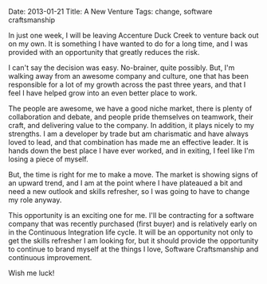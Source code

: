 Date: 2013-01-21
Title: A New Venture
Tags: change, software craftsmanship

<!-- Published: false   for a preview / draft -->
<!-- uncomment this for pages (more of groups) -->
<!-- Type: page -->
<!-- Slug: permalink -->

In just one week, I will be leaving Accenture Duck Creek to venture back out on my own. It is something I have wanted to do for a long time, and I was provided with an opportunity that greatly reduces the risk.

I can't say the decision was easy. No-brainer, quite possibly. But, I'm walking away from an awesome company and culture, one that has been responsible for a lot of my growth across the past three years, and that I feel I have helped grow into an even better place to work.

The people are awesome, we have a good niche market, there is plenty of collaboration and debate, and people pride themselves on teamwork, their craft, and delivering value to the company. In addition, it plays nicely to my strengths. I am a developer by trade but am charismatic and have always loved to lead, and that combination has made me an effective leader. It is hands down the best place I have ever worked, and in exiting, I feel like I'm losing a piece of myself. 

But, the time is right for me to make a move. The market is showing signs of an upward trend, and I am at the point where I have plateaued a bit and need a new outlook and skills refresher, so I was going to have to change my role anyway. 

This opportunity is an exciting one for me. I'll be contracting for a software company that was recently purchased (first buyer) and is relatively early on in the Continuous Integration life cycle. It will be an opportunity not only to get the skills refresher I am looking for, but it should provide the opportunity to continue to brand myself at the things I love, Software Craftsmanship and continuous improvement.

Wish me luck!
